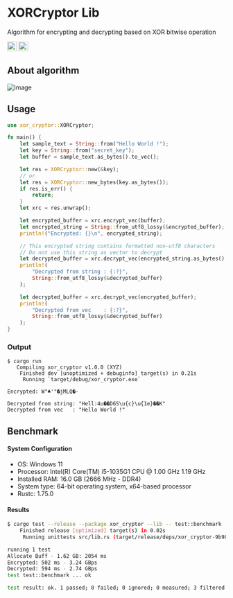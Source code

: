 # XORCryptor Lib

Algorithm for encrypting and decrypting based on XOR bitwise operation

[<img alt="crates.io" src="https://img.shields.io/crates/v/xor_cryptor.svg?style=for-the-badge&color=fc8d62&logo=rust" height="22">](https://crates.io/crates/xor_cryptor)
[<img alt="docs.rs" src="https://img.shields.io/badge/docs.rs-xor_cryptor-66c2a5?style=for-the-badge&labelColor=555555&logo=docs.rs" height="22">](https://docs.rs/xor_cryptor)

## About algorithm

![image](https://github.com/shank03/XORCryptor-Rust/assets/39261691/29904aeb-98b2-4b28-aa82-0254b8629011)

## Usage

```rust
use xor_cryptor::XORCryptor;

fn main() {
    let sample_text = String::from("Hello World !");
    let key = String::from("secret_key");
    let buffer = sample_text.as_bytes().to_vec();

    let res = XORCryptor::new(&key);
    // or
    let res = XORCryptor::new_bytes(key.as_bytes());
    if res.is_err() {
        return;
    }
    let xrc = res.unwrap();

    let encrypted_buffer = xrc.encrypt_vec(buffer);
    let encrypted_string = String::from_utf8_lossy(&encrypted_buffer);
    println!("Encrypted: {}\n", encrypted_string);

    // This encrypted string contains formatted non-utf8 characters
    // Do not use this string as vector to decrypt
    let decrypted_buffer = xrc.decrypt_vec(encrypted_string.as_bytes().to_vec());
    println!(
        "Decrypted from string : {:?}",
        String::from_utf8_lossy(&decrypted_buffer)
    );

    let decrypted_buffer = xrc.decrypt_vec(encrypted_buffer);
    println!(
        "Decrypted from vec    : {:?}",
        String::from_utf8_lossy(&decrypted_buffer)
    );
}
```

### Output

```shell
$ cargo run
   Compiling xor_cryptor v1.0.0 (XYZ)
    Finished dev [unoptimized + debuginfo] target(s) in 0.21s
     Running `target/debug/xor_cryptor.exe`

Encrypted: W"♣'"�jMLQ�-

Decrypted from string: "Hell:4u��D6S\u{c}\u{1e}��K"
Decrypted from vec   : "Hello World !"
```

## Benchmark

#### System Configuration

-   OS: Windows 11
-   Processor: Intel(R) Core(TM) i5-1035G1 CPU @ 1.00 GHz 1.19 GHz
-   Installed RAM: 16.0 GB (2666 MHz - DDR4)
-   System type: 64-bit operating system, x64-based processor
-   Rustc: 1.75.0

#### Results

```bash
$ cargo test --release --package xor_cryptor --lib -- test::benchmark --exact --nocapture
    Finished release [optimized] target(s) in 0.02s
     Running unittests src/lib.rs (target/release/deps/xor_cryptor-9b9862a430980841)

running 1 test
Allocate Buff - 1.62 GB: 2054 ms
Encrypted: 502 ms - 3.24 GBps
Decrypted: 594 ms - 2.74 GBps
test test::benchmark ... ok

test result: ok. 1 passed; 0 failed; 0 ignored; 0 measured; 3 filtered out; finished in 3.26s
```
